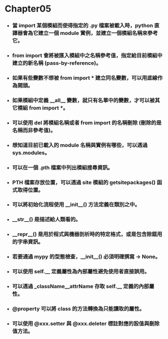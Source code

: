 Chapter05
=====
* ### 當 import 某個模組而使得指定的 .py 檔案被載入時，python 直譯器會為它建立一個 module 實例，並建立一個模組名稱來參考它。
* ### from import 會將被匯入模組中之名稱參考值，指定給目前模組中建立的新名稱 (pass-by-reference)。
* ### 如果有些變數不想被 from import * 建立同名變數，可以用底線作為開頭。
* ### 如果模組中定義 \_\_all\_\_ 變數，就只有名單中的變數，才可以被其它模組 from import *。
* ### 可以使用 del 將模組名稱或者 from import 的名稱刪除 (刪除的是名稱而非參考值)。
* ### 想知道目前已載入的 module 名稱與實例有哪些，可以透過 sys.modules。
* ### 可以在一個 .pth 檔案中列出模組搜尋資訊。
* ### PTH 檔案存放位置，可以透過 site 模組的 getsitepackages() 函式取得位置。
* ### 可以將初始化流程使用 \_\_init\_\_() 方法定義在類別之中。 
* ###  \_\_str\_\_() 是描述給人類看的。
* ###  \_\_repr\_\_() 是用於程式與機器剖析時的特定格式，或是包含除錯用的字串資訊。
* ### 若要通過 mypy 的型態檢查，\_\_init\_\_() 必須明確撰寫 -> None。
* ### 可以使用 self.\_\_ 定義屬性為內部屬性避免使用者直接誤用。
* ### 可以透過 \_className\_\_attrName 存取 self.\_\_ 定義的內部屬性。
* ### @property 可以將 class 的方法轉換為只能讀取的屬性。
* ### 可以使用 @xxx.setter 與 @xxx.deleter 標註對應的設值與刪除值方法。
